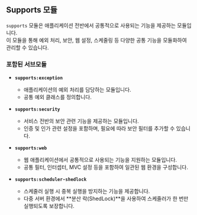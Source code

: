 ## Supports 모듈

`supports` 모듈은 애플리케이션 전반에서 공통적으로 사용되는 기능을 제공하는 모듈입니다.  
이 모듈을 통해 예외 처리, 보안, 웹 설정, 스케줄링 등 다양한 공통 기능을 모듈화하여 관리할 수 있습니다.

### 포함된 서브모듈

- **`supports:exception`**  
  - 애플리케이션의 예외 처리를 담당하는 모듈입니다.  
  - 공통 예외 클래스를 정의합니다.

- **`supports:security`**  
  - 서비스 전반의 보안 관련 기능을 제공하는 모듈입니다.  
  - 인증 및 인가 관련 설정을 포함하며, 필요에 따라 보안 필터를 추가할 수 있습니다.

- **`supports:web`**  
  - 웹 애플리케이션에서 공통적으로 사용되는 기능을 지원하는 모듈입니다.  
  - 공통 필터, 인터셉터, MVC 설정 등을 포함하여 일관된 웹 환경을 구성합니다.

- **`supports:scheduler-shedlock`**  
  - 스케줄러 실행 시 중복 실행을 방지하는 기능을 제공합니다.  
  - 다중 서버 환경에서 **분산 락(ShedLock)**을 사용하여 스케줄러가 한 번만 실행되도록 보장합니다.
